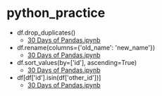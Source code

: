 # python_practice

* df.drop_duplicates()
  * [30 Days of Pandas.ipynb](https://github.com/lawgorithm/python_practice/blob/main/30_Days_of_Pandas.ipynb)
* df.rename(columns={'old_name': 'new_name'})
  * [30 Days of Pandas.ipynb](https://github.com/lawgorithm/python_practice/blob/main/30_Days_of_Pandas.ipynb)
* df.sort_values(by=['id'], ascending=True)
  * [30 Days of Pandas.ipynb](https://github.com/lawgorithm/python_practice/blob/main/30_Days_of_Pandas.ipynb)
* df[df['id'].isin(df['other_id'])]
  * [30 Days of Pandas.ipynb](https://github.com/lawgorithm/python_practice/blob/main/30_Days_of_Pandas.ipynb)

